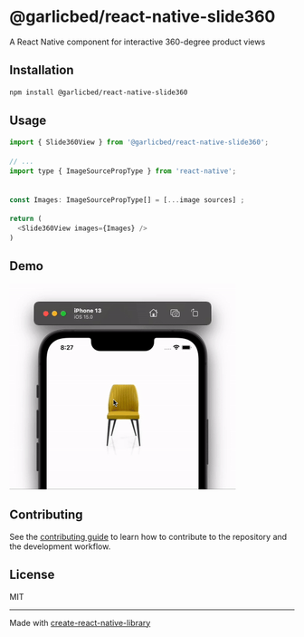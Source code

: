 # @garlicbed/react-native-slide360

A React Native component for interactive 360-degree product views

## Installation

```sh
npm install @garlicbed/react-native-slide360
```

## Usage

```js
import { Slide360View } from '@garlicbed/react-native-slide360';

// ...
import type { ImageSourcePropType } from 'react-native';


const Images: ImageSourcePropType[] = [...image sources] ;

return (
  <Slide360View images={Images} />
)

```

## Demo

![Demo of @garlicbed/react-native-slide360](./res/sample.gif)

## Contributing

See the [contributing guide](CONTRIBUTING.md) to learn how to contribute to the repository and the development workflow.

## License

MIT

---

Made with [create-react-native-library](https://github.com/callstack/react-native-builder-bob)
